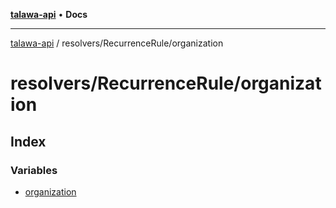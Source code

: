 [**talawa-api**](../../../README.md) • **Docs**

***

[talawa-api](../../../modules.md) / resolvers/RecurrenceRule/organization

# resolvers/RecurrenceRule/organization

## Index

### Variables

- [organization](variables/organization.md)
